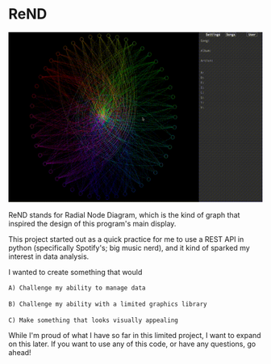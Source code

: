# ReND
![](screenshots/rend.gif)

ReND stands for Radial Node Diagram, which is the kind of graph that inspired the design of this program's main display.

This project started out as a quick practice for me to use a REST API in python (specifically Spotify's; big music nerd), and it kind of sparked my interest in data analysis.

I wanted to create something that would

    A) Challenge my ability to manage data
  
    B) Challenge my ability with a limited graphics library
  
    C) Make something that looks visually appealing
  
While I'm proud of what I have so far in this limited project, I want to expand on this later. If you want to use any of this code, or have any questions, go ahead!
